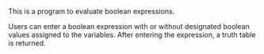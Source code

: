 This is a program to evaluate boolean expressions.

Users can enter a boolean expression with or without designated boolean values assigned to the variables. After entering the expression, a truth table is returned. 
